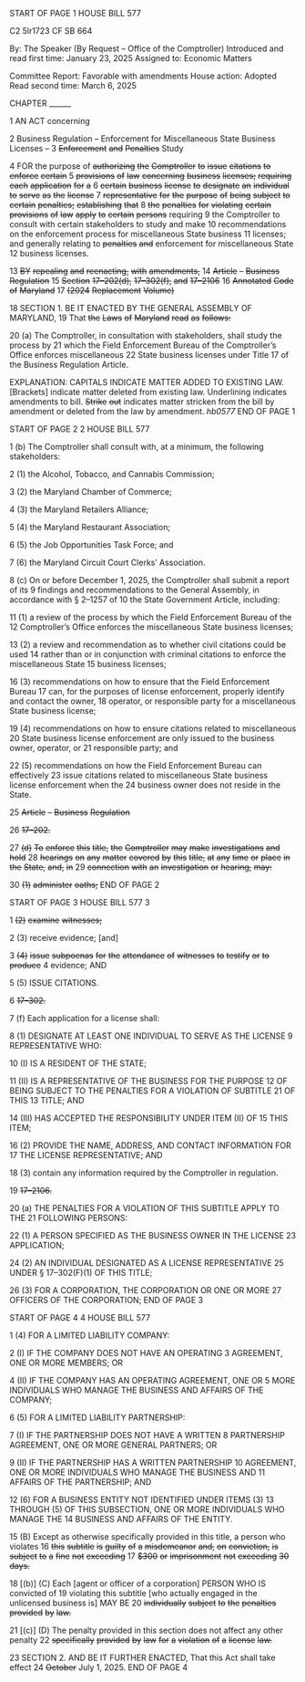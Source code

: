 START OF PAGE 1
HOUSE BILL 577

C2 5lr1723
CF SB 664

By: The Speaker (By Request – Office of the Comptroller)
Introduced and read first time: January 23, 2025
Assigned to: Economic Matters

Committee Report: Favorable with amendments
House action: Adopted
Read second time: March 6, 2025

CHAPTER ______

1 AN ACT concerning

2 Business Regulation – Enforcement for Miscellaneous State Business Licenses –
3 ~~Enforcement~~ ~~and~~ ~~Penalties~~ Study

4 FOR the purpose of ~~authorizing~~ ~~the~~ ~~Comptroller~~ ~~to~~ ~~issue~~ ~~citations~~ ~~to~~ ~~enforce~~ ~~certain~~
5 ~~provisions~~ ~~of~~ ~~law~~ ~~concerning~~ ~~business~~ ~~licenses;~~ ~~requiring~~ ~~each~~ ~~application~~ ~~for~~ ~~a~~
6 ~~certain~~ ~~business~~ ~~license~~ ~~to~~ ~~designate~~ ~~an~~ ~~individual~~ ~~to~~ ~~serve~~ ~~as~~ ~~the~~ ~~license~~
7 ~~representative~~ ~~for~~ ~~the~~ ~~purpose~~ ~~of~~ ~~being~~ ~~subject~~ ~~to~~ ~~certain~~ ~~penalties;~~ ~~establishing~~ ~~that~~
8 ~~the~~ ~~penalties~~ ~~for~~ ~~violating~~ ~~certain~~ ~~provisions~~ ~~of~~ ~~law~~ ~~apply~~ ~~to~~ ~~certain~~ ~~persons~~ requiring
9 the Comptroller to consult with certain stakeholders to study and make
10 recommendations on the enforcement process for miscellaneous State business
11 licenses; and generally relating to ~~penalties~~ ~~and~~ enforcement for miscellaneous State
12 business licenses.

13 ~~BY~~ ~~repealing~~ ~~and~~ ~~reenacting,~~ ~~with~~ ~~amendments,~~
14 ~~Article~~ ~~–~~ ~~Business~~ ~~Regulation~~
15 ~~Section~~ ~~17–202(d),~~ ~~17–302(f),~~ ~~and~~ ~~17–2106~~
16 ~~Annotated~~ ~~Code~~ ~~of~~ ~~Maryland~~
17 ~~(2024~~ ~~Replacement~~ ~~Volume)~~

18 SECTION 1. BE IT ENACTED BY THE GENERAL ASSEMBLY OF MARYLAND,
19 That ~~the~~ ~~Laws~~ ~~of~~ ~~Maryland~~ ~~read~~ ~~as~~ ~~follows:~~

20 (a) The Comptroller, in consultation with stakeholders, shall study the process by
21 which the Field Enforcement Bureau of the Comptroller’s Office enforces miscellaneous
22 State business licenses under Title 17 of the Business Regulation Article.

EXPLANATION: CAPITALS INDICATE MATTER ADDED TO EXISTING LAW.
[Brackets] indicate matter deleted from existing law.
Underlining indicates amendments to bill.
~~Strike~~ ~~out~~ indicates matter stricken from the bill by amendment or deleted from the law by
amendment. *hb0577*
END OF PAGE 1

START OF PAGE 2
2 HOUSE BILL 577

1 (b) The Comptroller shall consult with, at a minimum, the following stakeholders:

2 (1) the Alcohol, Tobacco, and Cannabis Commission;

3 (2) the Maryland Chamber of Commerce;

4 (3) the Maryland Retailers Alliance;

5 (4) the Maryland Restaurant Association;

6 (5) the Job Opportunities Task Force; and

7 (6) the Maryland Circuit Court Clerks’ Association.

8 (c) On or before December 1, 2025, the Comptroller shall submit a report of its
9 findings and recommendations to the General Assembly, in accordance with § 2–1257 of
10 the State Government Article, including:

11 (1) a review of the process by which the Field Enforcement Bureau of the
12 Comptroller’s Office enforces the miscellaneous State business licenses;

13 (2) a review and recommendation as to whether civil citations could be used
14 rather than or in conjunction with criminal citations to enforce the miscellaneous State
15 business licenses;

16 (3) recommendations on how to ensure that the Field Enforcement Bureau
17 can, for the purposes of license enforcement, properly identify and contact the owner,
18 operator, or responsible party for a miscellaneous State business license;

19 (4) recommendations on how to ensure citations related to miscellaneous
20 State business license enforcement are only issued to the business owner, operator, or
21 responsible party; and

22 (5) recommendations on how the Field Enforcement Bureau can effectively
23 issue citations related to miscellaneous State business license enforcement when the
24 business owner does not reside in the State.

25 ~~Article~~ ~~–~~ ~~Business~~ ~~Regulation~~

26 ~~17–202.~~

27 ~~(d)~~ ~~To~~ ~~enforce~~ ~~this~~ ~~title,~~ ~~the~~ ~~Comptroller~~ ~~may~~ ~~make~~ ~~investigations~~ ~~and~~ ~~hold~~
28 ~~hearings~~ ~~on~~ ~~any~~ ~~matter~~ ~~covered~~ ~~by~~ ~~this~~ ~~title,~~ ~~at~~ ~~any~~ ~~time~~ ~~or~~ ~~place~~ ~~in~~ ~~the~~ ~~State,~~ ~~and,~~ ~~in~~
29 ~~connection~~ ~~with~~ ~~an~~ ~~investigation~~ ~~or~~ ~~hearing,~~ ~~may:~~

30 ~~(1)~~ ~~administer~~ ~~oaths;~~
END OF PAGE 2

START OF PAGE 3
HOUSE BILL 577 3

1 ~~(2)~~ ~~examine~~ ~~witnesses;~~

2 (3) receive evidence; [and]

3 ~~(4)~~ ~~issue~~ ~~subpoenas~~ ~~for~~ ~~the~~ ~~attendance~~ ~~of~~ ~~witnesses~~ ~~to~~ ~~testify~~ ~~or~~ ~~to~~ ~~produce~~
4 evidence; AND

5 (5) ISSUE CITATIONS.

6 ~~17–302.~~

7 (f) Each application for a license shall:

8 (1) DESIGNATE AT LEAST ONE INDIVIDUAL TO SERVE AS THE LICENSE
9 REPRESENTATIVE WHO:

10 (I) IS A RESIDENT OF THE STATE;

11 (II) IS A REPRESENTATIVE OF THE BUSINESS FOR THE PURPOSE
12 OF BEING SUBJECT TO THE PENALTIES FOR A VIOLATION OF SUBTITLE 21 OF THIS
13 TITLE; AND

14 (III) HAS ACCEPTED THE RESPONSIBILITY UNDER ITEM (II) OF
15 THIS ITEM;

16 (2) PROVIDE THE NAME, ADDRESS, AND CONTACT INFORMATION FOR
17 THE LICENSE REPRESENTATIVE; AND

18 (3) contain any information required by the Comptroller in regulation.

19 ~~17–2106.~~

20 (a) THE PENALTIES FOR A VIOLATION OF THIS SUBTITLE APPLY TO THE
21 FOLLOWING PERSONS:

22 (1) A PERSON SPECIFIED AS THE BUSINESS OWNER IN THE LICENSE
23 APPLICATION;

24 (2) AN INDIVIDUAL DESIGNATED AS A LICENSE REPRESENTATIVE
25 UNDER § 17–302(F)(1) OF THIS TITLE;

26 (3) FOR A CORPORATION, THE CORPORATION OR ONE OR MORE
27 OFFICERS OF THE CORPORATION;
END OF PAGE 3

START OF PAGE 4
4 HOUSE BILL 577

1 (4) FOR A LIMITED LIABILITY COMPANY:

2 (I) IF THE COMPANY DOES NOT HAVE AN OPERATING
3 AGREEMENT, ONE OR MORE MEMBERS; OR

4 (II) IF THE COMPANY HAS AN OPERATING AGREEMENT, ONE OR
5 MORE INDIVIDUALS WHO MANAGE THE BUSINESS AND AFFAIRS OF THE COMPANY;

6 (5) FOR A LIMITED LIABILITY PARTNERSHIP:

7 (I) IF THE PARTNERSHIP DOES NOT HAVE A WRITTEN
8 PARTNERSHIP AGREEMENT, ONE OR MORE GENERAL PARTNERS; OR

9 (II) IF THE PARTNERSHIP HAS A WRITTEN PARTNERSHIP
10 AGREEMENT, ONE OR MORE INDIVIDUALS WHO MANAGE THE BUSINESS AND
11 AFFAIRS OF THE PARTNERSHIP; AND

12 (6) FOR A BUSINESS ENTITY NOT IDENTIFIED UNDER ITEMS (3)
13 THROUGH (5) OF THIS SUBSECTION, ONE OR MORE INDIVIDUALS WHO MANAGE THE
14 BUSINESS AND AFFAIRS OF THE ENTITY.

15 (B) Except as otherwise specifically provided in this title, a person who violates
16 ~~this~~ ~~subtitle~~ ~~is~~ ~~guilty~~ ~~of~~ ~~a~~ ~~misdemeanor~~ ~~and,~~ ~~on~~ ~~conviction,~~ ~~is~~ ~~subject~~ ~~to~~ ~~a~~ ~~fine~~ ~~not~~ ~~exceeding~~
17 ~~$300~~ ~~or~~ ~~imprisonment~~ ~~not~~ ~~exceeding~~ ~~30~~ ~~days.~~

18 [(b)] (C) Each [agent or officer of a corporation] PERSON WHO IS convicted of
19 violating this subtitle [who actually engaged in the unlicensed business is] MAY BE
20 ~~individually~~ ~~subject~~ ~~to~~ ~~the~~ ~~penalties~~ ~~provided~~ ~~by~~ ~~law.~~

21 [(c)] (D) The penalty provided in this section does not affect any other penalty
22 ~~specifically~~ ~~provided~~ ~~by~~ ~~law~~ ~~for~~ ~~a~~ ~~violation~~ ~~of~~ ~~a~~ ~~license~~ ~~law.~~

23 SECTION 2. AND BE IT FURTHER ENACTED, That this Act shall take effect
24 ~~October~~ July 1, 2025.
END OF PAGE 4